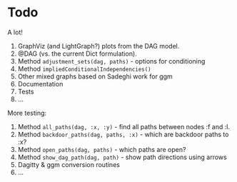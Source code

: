 # Todo

A lot!

1. GraphViz (and LightGraph?) plots from the DAG model.
2. @DAG (vs. the current Dict formulation).
3. Method `adjustment_sets(dag, paths)` - options for conditioning
4. Method `impliedConditionalIndependencies()`
7. Other mixed graphs based on Sadeghi work for ggm
8. Documentation
9. Tests
10. ...


More testing:

1. Method `all_paths(dag, :x, :y)` - find all paths between nodes :f and :l.
2. Method `backdoor_paths(dag, paths, :x)` - which are backdoor paths to :x?
3. Method `open_paths(dag, paths)` - which paths are open?
4. Method `show_dag_path(dag, path)` - show path directions using arrows
5. Dagitty & ggm conversion routines
6. ...

